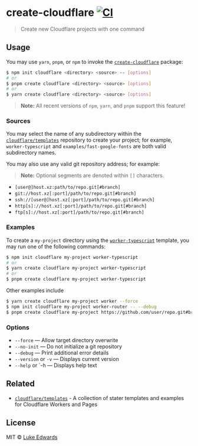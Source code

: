 # create-cloudflare [![CI](https://github.com/lukeed/create-cloudflare/workflows/CI/badge.svg)](https://github.com/lukeed/clsx/actions?query=workflow%3ACI)

> Create new Cloudflare projects with one command

## Usage

You may use `yarn`, `pnpm`, or `npm` to invoke the [`create-cloudflare`](https://www.npmjs.com/package/create-cloudflare) package:


```sh
$ npm init cloudflare <directory> <source> -- [options]
# or
$ pnpm create cloudflare <directory> <source> [options]
# or
$ yarn create cloudflare <directory> <source> [options]
```

> **Note:** All recent versions of `npm`, `yarn`, and `pnpm` support this feature!


### Sources

You may select the name of any subdirectory within the [`cloudflare/templates`](https://github.com/cloudflare/templates) repository to create your project; for example, `worker-typescript` and `examples/fast-google-fonts` are both valid subdirectory names.

You may also use any valid git repository address; for example:

> **Note:** Optional segments are denoted within `[]` characters.

- `[user@]host.xz:path/to/repo.git[#branch]`
- `git://host.xz[:port]/path/to/repo.git[#branch]`
- `ssh://[user@]host.xz[:port]/path/to/repo.git[#branch]`
- `http[s]://host.xz[:port]/path/to/repo.git[#branch]`
- `ftp[s]://host.xz[:port]/path/to/repo.git[#branch]`


### Examples

To create a `my-project` directory using the [`worker-typescript`](https://github.com/cloudflare/templates/tree/main/worker-typescript) template, you may run one of the following commands:

```sh
$ npm init cloudflare my-project worker-typescript
# or
$ yarn create cloudflare my-project worker-typescript
# or
$ pnpm create cloudflare my-project worker-typescript
```

Other examples include

```sh
$ yarn create cloudflare my-project worker --force
$ npm init cloudflare my-project worker-router -- --debug
$ pnpm create cloudflare my-project https://github.com/user/repo.git#branch
```


### Options

* `--force` — Allow target directory overwrite
* `--no-init` — Do not initialize a git repository
* `--debug` — Print additional error details
* `--version` or `-v` — Displays current version
* `--help` or `-h — Displays help text

## Related

- [`cloudflare/templates`](https://github.com/cloudflare/templates) - A collection of stater templates and examples for Cloudflare Workers and Pages


## License

MIT © [Luke Edwards](https://lukeed.com)
